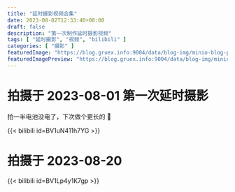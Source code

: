 ```yaml
---
title: "延时摄影视频合集"
date: 2023-08-02T12:33:40+08:00
draft: false
description: "第一次制作延时摄影视频"
tags: [ "延时摄影", "视频", "bilibili" ]
categories: [ "摄影" ]
featuredImage: "https://blog.gruex.info:9004/data/blog-img/minio-blog-pic/tl/TL-100.jpg"
featuredImagePreview: "https://blog.gruex.info:9004/data/blog-img/minio-blog-pic/tl/TL-100.jpg"
---
```


# 拍摄于 2023-08-01 第一次延时摄影

拍一半电池没电了，下次做个更长的 🤨

{{< bilibili id=BV1uN411h7YG >}}

# 拍摄于 2023-08-20

{{< bilibili id=BV1Lp4y1K7gp >}}
